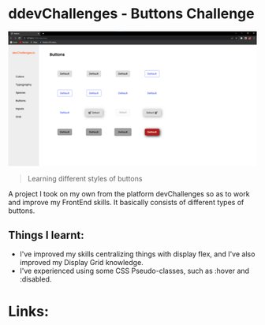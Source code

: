 # ddevChallenges - Buttons Challenge

![preview](./assets/devChallenge_buttons.png)

> Learning different styles of buttons 

A project I took on my own from the platform devChallenges so as to work and improve my FrontEnd skills. It basically consists of different types of buttons. 

## Things I learnt:

- I've improved my skills centralizing things with display flex, and I've also improved my Display Grid knowledge.
- I've experienced using some CSS Pseudo-classes, such as :hover and :disabled. 

# Links:


